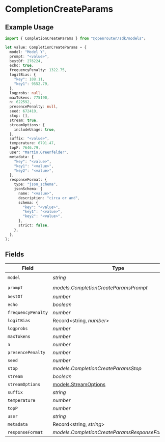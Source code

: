 # CompletionCreateParams

## Example Usage

```typescript
import { CompletionCreateParams } from "@openrouter/sdk/models";

let value: CompletionCreateParams = {
  model: "Model Y",
  prompt: "<value>",
  bestOf: 276224,
  echo: true,
  frequencyPenalty: 1322.75,
  logitBias: {
    "key": 108.11,
    "key1": 9552.79,
  },
  logprobs: null,
  maxTokens: 775190,
  n: 622592,
  presencePenalty: null,
  seed: 672410,
  stop: [],
  stream: true,
  streamOptions: {
    includeUsage: true,
  },
  suffix: "<value>",
  temperature: 6791.47,
  topP: 7646.79,
  user: "Martin.Greenfelder",
  metadata: {
    "key": "<value>",
    "key1": "<value>",
    "key2": "<value>",
  },
  responseFormat: {
    type: "json_schema",
    jsonSchema: {
      name: "<value>",
      description: "circa or and",
      schema: {
        "key": "<value>",
        "key1": "<value>",
        "key2": "<value>",
      },
      strict: false,
    },
  },
};
```

## Fields

| Field                                              | Type                                               | Required                                           | Description                                        |
| -------------------------------------------------- | -------------------------------------------------- | -------------------------------------------------- | -------------------------------------------------- |
| `model`                                            | *string*                                           | :heavy_check_mark:                                 | N/A                                                |
| `prompt`                                           | *models.CompletionCreateParamsPrompt*              | :heavy_check_mark:                                 | N/A                                                |
| `bestOf`                                           | *number*                                           | :heavy_minus_sign:                                 | N/A                                                |
| `echo`                                             | *boolean*                                          | :heavy_minus_sign:                                 | N/A                                                |
| `frequencyPenalty`                                 | *number*                                           | :heavy_minus_sign:                                 | N/A                                                |
| `logitBias`                                        | Record<string, *number*>                           | :heavy_minus_sign:                                 | N/A                                                |
| `logprobs`                                         | *number*                                           | :heavy_minus_sign:                                 | N/A                                                |
| `maxTokens`                                        | *number*                                           | :heavy_minus_sign:                                 | N/A                                                |
| `n`                                                | *number*                                           | :heavy_minus_sign:                                 | N/A                                                |
| `presencePenalty`                                  | *number*                                           | :heavy_minus_sign:                                 | N/A                                                |
| `seed`                                             | *number*                                           | :heavy_minus_sign:                                 | N/A                                                |
| `stop`                                             | *models.CompletionCreateParamsStop*                | :heavy_minus_sign:                                 | N/A                                                |
| `stream`                                           | *boolean*                                          | :heavy_minus_sign:                                 | N/A                                                |
| `streamOptions`                                    | [models.StreamOptions](../models/streamoptions.md) | :heavy_minus_sign:                                 | N/A                                                |
| `suffix`                                           | *string*                                           | :heavy_minus_sign:                                 | N/A                                                |
| `temperature`                                      | *number*                                           | :heavy_minus_sign:                                 | N/A                                                |
| `topP`                                             | *number*                                           | :heavy_minus_sign:                                 | N/A                                                |
| `user`                                             | *string*                                           | :heavy_minus_sign:                                 | N/A                                                |
| `metadata`                                         | Record<string, *string*>                           | :heavy_minus_sign:                                 | N/A                                                |
| `responseFormat`                                   | *models.CompletionCreateParamsResponseFormatUnion* | :heavy_minus_sign:                                 | N/A                                                |